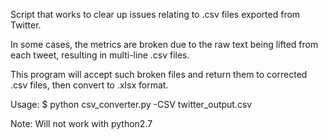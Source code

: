 Script that works to clear up issues relating to .csv files exported from Twitter.

In some cases, the metrics are broken due to the raw text being lifted from each tweet, resulting in multi-line .csv files.

This program will accept such broken files and return them to corrected .csv files, then convert to .xlsx format.

Usage:
$ python csv_converter.py -CSV twitter_output.csv

Note: Will not work with python2.7